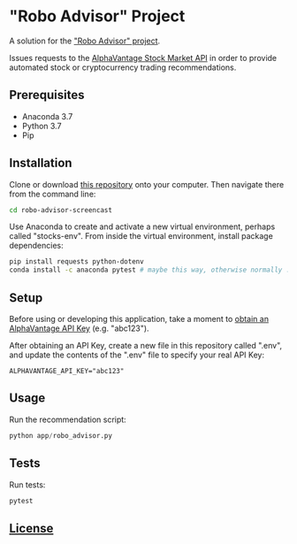 # "Robo Advisor" Project

A solution for the ["Robo Advisor" project](https://github.com/prof-rossetti/georgetown-opim-243-201901/blob/master/projects/robo-advisor.md).

Issues requests to the [AlphaVantage Stock Market API](https://www.alphavantage.co/) in order to provide automated stock or cryptocurrency trading recommendations.

## Prerequisites

  + Anaconda 3.7
  + Python 3.7
  + Pip

## Installation

Clone or download [this repository](https://github.com/s2t2/robo-advisor-screencast) onto your computer. Then navigate there from the command line:

```sh
cd robo-advisor-screencast
```

Use Anaconda to create and activate a new virtual environment, perhaps called "stocks-env". From inside the virtual environment, install package dependencies:

```sh
pip install requests python-dotenv
conda install -c anaconda pytest # maybe this way, otherwise normally ... pip install pytest
```

## Setup

Before using or developing this application, take a moment to [obtain an AlphaVantage API Key](https://www.alphavantage.co/support/#api-key) (e.g. "abc123").

After obtaining an API Key, create a new file in this repository called ".env", and update the contents of the ".env" file to specify your real API Key:

    ALPHAVANTAGE_API_KEY="abc123"

## Usage

Run the recommendation script:

```py
python app/robo_advisor.py
```

## Tests

Run tests:

```py
pytest
```

## [License](/LICENSE.md)
